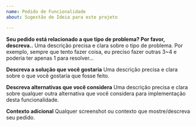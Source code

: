 ```yaml
---
name: Pedido de Funcionalidade
about: Sugestão de Ideia para este projeto

---
```


**Seu pedido está relacionado a que tipo de problema? Por favor, descreva..**
Uma descrição precisa e clara sobre o tipo de problema. Por exemplo, sempre que tento fazer coisa, eu preciso fazer outras 3~4 e poderia ter apenas 1 para resolver...

**Descreva a solução que você gostaria**
Uma descrição precisa e clara sobre o que você gostaria que fosse feito.

**Descreva alternativas que você considera**
Uma descrição precisa e clara sobre qualquer outra alternativa que você considera para implementação desta funcionalidade.

**Contexto adicional**
Qualquer screenshot ou contexto que mostre/descreva seu pedido.
